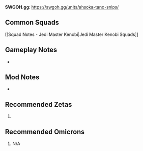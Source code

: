 **SWGOH.gg**: https://swgoh.gg/units/ahsoka-tano-snips/

## Common Squads

[[Squad Notes - Jedi Master Kenobi|Jedi Master Kenobi Squads]]

## Gameplay Notes

 - 

## Mod Notes

 - 

## Recommended Zetas

1. 

## Recommended Omicrons

1. N/A